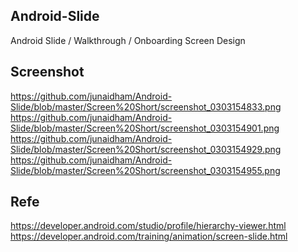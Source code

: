  Android-Slide
 -----
 
Android Slide / Walkthrough / Onboarding Screen Design



Screenshot
-------

https://github.com/junaidham/Android-Slide/blob/master/Screen%20Short/screenshot_0303154833.png
https://github.com/junaidham/Android-Slide/blob/master/Screen%20Short/screenshot_0303154901.png
https://github.com/junaidham/Android-Slide/blob/master/Screen%20Short/screenshot_0303154929.png
https://github.com/junaidham/Android-Slide/blob/master/Screen%20Short/screenshot_0303154955.png






Refe
-----

https://developer.android.com/studio/profile/hierarchy-viewer.html
https://developer.android.com/training/animation/screen-slide.html
